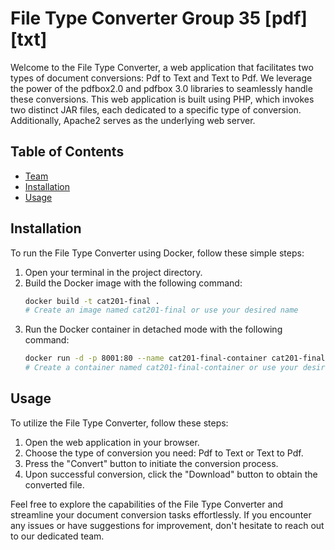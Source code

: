 # File Type Converter Group 35 [pdf][txt]

Welcome to the File Type Converter, a web application that facilitates two types of document conversions: Pdf to Text and Text to Pdf. We leverage the power of the pdfbox2.0 and pdfbox 3.0 libraries to seamlessly handle these conversions. This web application is built using PHP, which invokes two distinct JAR files, each dedicated to a specific type of conversion. Additionally, Apache2 serves as the underlying web server.

## Table of Contents
- [Team](#Team)
- [Installation](#installation)
- [Usage](#usage)


## Installation

To run the File Type Converter using Docker, follow these simple steps:

1. Open your terminal in the project directory.
2. Build the Docker image with the following command:
    ```bash
    docker build -t cat201-final . 
    # Create an image named cat201-final or use your desired name
    ```
3. Run the Docker container in detached mode with the following command:
    ```bash
    docker run -d -p 8001:80 --name cat201-final-container cat201-final 
    # Create a container named cat201-final-container or use your desired name
    ```

## Usage

To utilize the File Type Converter, follow these steps:

1. Open the web application in your browser.
2. Choose the type of conversion you need: Pdf to Text or Text to Pdf.
3. Press the "Convert" button to initiate the conversion process.
4. Upon successful conversion, click the "Download" button to obtain the converted file.

Feel free to explore the capabilities of the File Type Converter and streamline your document conversion tasks effortlessly. If you encounter any issues or have suggestions for improvement, don't hesitate to reach out to our dedicated team.
